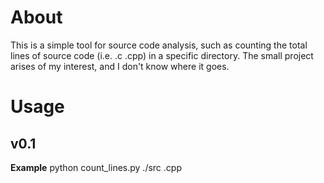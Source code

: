 # About
This is a simple tool for source code analysis, such as counting the total lines of source code (i.e. .c .cpp) in a specific directory. The small project arises of my interest, and I don't know where it goes.

# Usage
## v0.1
**Example**
python count_lines.py ./src .cpp
